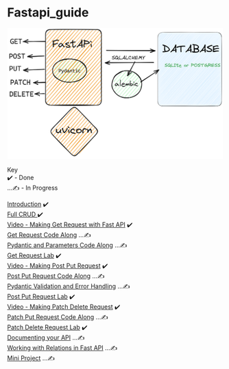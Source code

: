 # Fastapi_guide

![Fast Api Guide](./Pydantic-Uvicorn-Fastapi-2023-04-22-0925.png)  

Key  
✔️ - Done   
...✍️ - In Progress 
  
[Introduction](https://github.com/otienosteve/intro-to-fastapi)  ✔️  
[Full CRUD ](https://drive.google.com/file/d/1Fz6pHjmGDX3ajPlixWY9xyeQcYjiTPd7/view)   ✔️    
[Video - Making Get Request with Fast API](https://youtu.be/Jv4ZJzLTfmQ)   ✔️              
[Get Request Code Along]() ...✍️    
[Pydantic and Parameters Code Along]() ...✍️      
[Get Request Lab](https://github.com/otienosteve/python-p3-get-request-lab)   ✔️  
[Video - Making Post Put Request](https://youtu.be/2hUYrYTanG0)   ✔️    
[Post Put Request Code Along]() ...✍️          
[Pydantic Validation and Error Handling]() ...✍️      
[Post Put Request Lab](https://github.com/otienosteve/python-p3-post-put-request-lab/)  ✔️  
[Video - Making Patch Delete Request](https://youtu.be/I9IJdTqyIaM?list=PLqVWkj8fK0M231C7JKK3EzXxUZrzICTIq)   ✔️  
[Patch Put Request Code Along]() ...✍️     
[Patch Delete Request Lab](https://youtu.be/I9IJdTqyIaM)  ✔️   
[Documenting your API]() ...✍️    
[Working with Relations in Fast API](https://github.com/otienosteve/working-with-related-database-data-in-fast-api) ...✍️       
[Mini Project](https://github.com/otienosteve/fast-api-mini-project) ...✍️  
